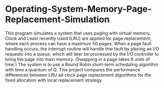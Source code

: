 # Operating-System-Memory-Page-Replacement-Simulation
This program simulates a system that uses paging with virtual memory.
Clock and Least recently Used (LRU) are applied for page replacement, where each process can have a maximum 50 pages. When a page fault handling occurs, the interrupt routine will handle thw fault by placing an I/O requesto into a queue, which will later be processed by the I/O controller to bring the page into main memory. (Swapping in a page takes 6 units of time.)
The system is to use a Round Robin short-term scheduling algorithm with time a quantum of Q.
This project compares the performance differences between LRU ad clock page replacement algorithms for the fixed allocation with local replacement strategy.
